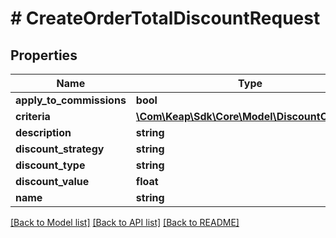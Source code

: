 # # CreateOrderTotalDiscountRequest

## Properties

Name | Type | Description | Notes
------------ | ------------- | ------------- | -------------
**apply_to_commissions** | **bool** |  | [optional]
**criteria** | [**\Com\Keap\Sdk\Core\Model\DiscountCriteria[]**](DiscountCriteria.md) |  | [optional]
**description** | **string** |  | [optional]
**discount_strategy** | **string** |  | [optional]
**discount_type** | **string** |  |
**discount_value** | **float** |  |
**name** | **string** |  |

[[Back to Model list]](../../README.md#models) [[Back to API list]](../../README.md#endpoints) [[Back to README]](../../README.md)

